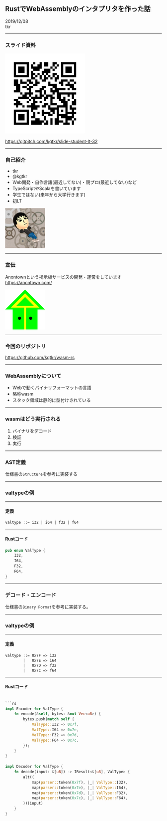 ## RustでWebAssemblyのインタプリタを作った話
2019/12/08  
tkr

---

### スライド資料
<img src="qr.png" width="256" height="256">

https://gitpitch.com/kgtkr/slide-student-lt-32

---

### 自己紹介
* tkr
* @kgtkr
* Web開発・自作言語(最近してない)・競プロ(最近してない)など
* TypeScriptやScalaを書いています
* 学生ではない(来年から大学行きます)
* 初LT

<img src="icon.png" width="128" height="128">

---

### 宣伝
Anontownという掲示板サービスの開発・運営をしています  
https://anontown.com/

<img src="anontown.png" width="128" height="128">

---

### 今回のリポジトリ
https://github.com/kgtkr/wasm-rs

---

### WebAssemblyについて
* Webで動くバイナリフォーマットの言語
* 略称wasm
* スタック領域は静的に型付けされている

---

### wasmはどう実行される
1. バイナリをデコード
2. 検証
3. 実行

<!---
今回は検証フェーズは未実装
ついでに内部表現→バイナリのエンコーダーも作った
小数命令は実装終わっていない
-->

---

### AST定義
仕様書の`Structure`を参考に実装する

---

### valtypeの例

---
#### 定義
```
valtype ::= i32 | i64 | f32 | f64
```

---

#### Rustコード

```rs
pub enum ValType {
    I32,
    I64,
    F32,
    F64,
}
```

---

### デコード・エンコード
仕様書の`Binary Format`を参考に実装する。

---

### valtypeの例

---

#### 定義

```
valtype ::= 0x7F => i32
        |   0x7E => i64
        |   0x7D => f32
        |   0x7C => f64
```

---

#### Rustコード

```rs

```rs
impl Encoder for ValType {
    fn encode(&self, bytes: &mut Vec<u8>) {
        bytes.push(match self {
            ValType::I32 => 0x7f,
            ValType::I64 => 0x7e,
            ValType::F32 => 0x7d,
            ValType::F64 => 0x7c,
        });
    }
}

impl Decoder for ValType {
    fn decode(input: &[u8]) -> IResult<&[u8], ValType> {
        alt((
            map(parser::token(0x7f), |_| ValType::I32),
            map(parser::token(0x7e), |_| ValType::I64),
            map(parser::token(0x7d), |_| ValType::F32),
            map(parser::token(0x7c), |_| ValType::F64),
        ))(input)
    }
}
```
```